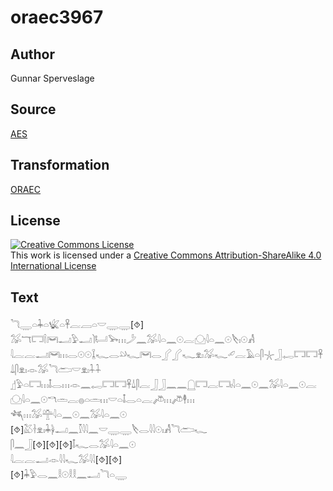 # oraec3967

## Author

Gunnar Sperveslage

## Source

[AES](https://github.com/simondschweitzer/aes)

## Transformation

[ORAEC](https://oraec.github.io/)

## License

<a rel="license" href="http://creativecommons.org/licenses/by-sa/4.0/"><img alt="Creative Commons License" style="border-width:0" src="https://i.creativecommons.org/l/by-sa/4.0/88x31.png" /></a><br />This work is licensed under a <a rel="license" href="http://creativecommons.org/licenses/by-sa/4.0/">Creative Commons Attribution-ShareAlike 4.0 International License</a>

## Text

𓆓𓇾𓏏𓇓𓏏𓆤𓏏𓋹𓐛𓐙𓏏𓎟𓇾𓇾[⯑]<br>
𓅮𓄓𓉐𓌉𓋞𓂝𓅱𓂝𓌙𓂡𓅨𓏥𓌳𓈖𓅮𓇋𓏏𓈖𓇳𓐛𓈌𓇋𓏏𓈖𓇳𓌸𓏤𓇳𓀻<br>
𓇋𓐛𓐛𓂝𓋞𓏥𓂋𓇳𓇳𓆼𓆑𓂋𓄖𓆑𓋞𓂋𓂾𓂾𓆑𓁷𓏤𓅮𓆑𓄔𓐛𓄿𓏏𓋴𓇼𓃀𓉻𓉐𓉐𓋹𓍑𓋴𓁷𓏤𓁹𓅮𓆓𓂧𓎟𓁷𓏤𓇑𓇑<br>
𓊨𓅱𓏏𓉐𓏥𓄤𓂋𓏥𓁹𓈖𓉻𓉐𓉐𓋹𓍑𓋴𓐛𓃀𓃀𓈖𓈖𓉸𓉐𓐛𓉐𓏤𓇋𓏏𓈖𓇳𓈖𓅮𓇋𓏏𓈖𓇳𓐛𓈌𓇋𓏏𓈖𓇳𓎔𓏛𓐛𓐍𓏏𓏛𓏥𓎟𓏏𓄤𓂋𓏏𓐛𓌾𓏥𓌾𓇣𓏥<br>
𓆈𓏥𓅮𓊯𓇋𓏏𓈖𓇳𓈖𓅮𓇋𓏏𓈖𓇳<br>
[⯑]𓅷𓋽𓁷𓏤𓇓𓋀𓂝𓈖𓎿𓇋𓇋𓈖𓎟𓇾𓇾𓌸𓂋𓇋𓇋𓇳𓏤𓀻𓆓𓂧𓆑<br>
𓋴𓈖𓃀[⯑][⯑][⯑]𓄤𓆑𓂋𓅮𓇋𓏏𓈖𓇳<br>
𓇋𓐛𓐛𓂝𓁹𓇋𓇋𓆑𓅮𓇋𓇋[⯑][⯑]<br>
[⯑]𓇓𓅱𓂋𓈖𓎛𓇳𓎛𓎛𓈖𓂝𓆓𓏏𓇾<br>
